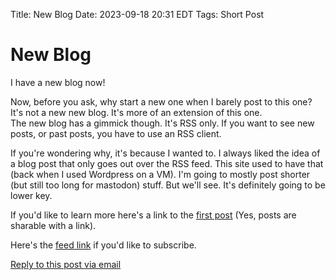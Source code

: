 Title: New Blog
Date: 2023-09-18 20:31 EDT
Tags: Short Post

# New Blog

I have a new blog now! 

Now, before you ask, why start a new one when I barely post to this one? It's not a new new blog. It's more of an extension of this one. <br>
The new blog has a gimmick though. It's RSS only. If you want to see new posts, or past posts, you have to use an RSS client.

If you're wondering why, it's because I wanted to. I always liked the idea of a blog post that only goes out over the RSS feed. This site used to have that (back when I used Wordpress on a VM). I'm going to mostly post shorter (but still too long for mastodon) stuff. But we'll see. It's definitely going to be lower key.

If you'd like to learn more here's a link to the [first post](https://rss.nthp.me/2023/09/17/welcome) (Yes, posts are sharable with a link).

Here's the [feed link](rss.nthp.me/feed.rss) if you'd like to subscribe.

<a href="mailto:reply.13a8f@nthp.me?subject=Re: New Blog">Reply to this post via email</a>